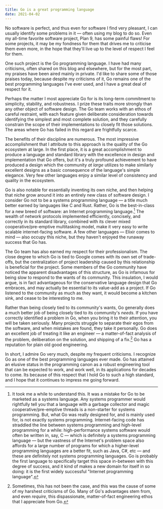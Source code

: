 ```yaml
---
title: Go is a great programming language
date: 2021-04-02
---
```


No software is perfect, and thus even for software I find very pleasant, I can
usually identify some problems in it &mdash; often using my blog to do so. Even
my all-time favorite software project, Plan 9, has some painful flaws! For some
projects, it may be my fondness for them that drives me to criticise them even
more, in the hope that they'll live up to the level of respect I feel for them.

One such project is the Go programming language. I have had many criticisms,
often shared on this blog and elsewhere, but for the most part, my praises have
been aired mainly in private. I'd like to share some of those praises today,
because despite my criticisms of it, Go remains one of the best programming
languages I've ever used, and I have a great deal of respect for it.

Perhaps the matter I most appreciate Go for is its long-term commitment to
simplicity, stability, and robustness. I prize these traits more strongly than
any other object of software design. The Go team works with an ethos of
careful restraint, with each feature given deliberate consideration towards
identifying the simplest and most complete solution, and they carefully
constrain the scope of their implementations to closely fit those solutions.
The areas where Go has failed in this regard are frightfully scarce.

The benefits of their discipline are numerous. The most impressive
accomplishment that I attribute to this approach is the quality of the Go
ecosystem at large. In the first place, it is a great accomplishment to produce
a language and standard library with the excellence in design and implementation
that Go offers, but it's a truly profound achievement to have produced a design
which the community *at large* utilizes to make similarly excellent designs as a
basic consequence of the language's simple elegance.  Very few other languages
enjoy a similar level of consistency and quality in the ecosystem.

Go is also notable for essentially inventing its own niche, and then helping
that niche grow around it into an entirely new class of software design. I
consider Go not to be a systems programming language &mdash; a title much better
earned by languages like C and Rust. Rather, Go is the best-in-class for a new
breed of software: an Internet programming language.[^1] The wealth of network
protocols implemented efficiently, concisely, and correctly in its standard
library, combined with its clever mixed cooperative/pre-emptive multitasking
model, make it very easy to write scalable internet-facing software. A few other
languages &mdash; Elixir comes to mind &mdash; also occupy this niche, but they
haven't enjoyed the runaway success that Go has.

The Go team has also earned my respect for their professionalism. The close
degree to which Go is tied to Google comes with its own set of trade-offs, but
the centralization of project leadership caused by this relationship is
beneficial for the project. Some members of the Go community have noticed the
apparent disadvantages of this structure, as Go is infamous for being slow to
respond to the wants of its community. This insulation, I would argue, is in
fact advantageous for the conservative language design that Go embraces, and
may actually be essential to its value-add as a project. If Go listened to the
community as much as they want, it would become a kitchen sink, and cease to be
interesting to me.

Rather than being closely tied to its community's wants, Go generally does a
much better job of being closely tied to its community's *needs*. If you have
correctly identified a problem in Go, when you bring it to their attention, you
will be taken seriously. Many projects struggle to separate their egos from the
software, and when mistakes are found, they take it personally. Go does an
excellent job of treating it like an engineer &mdash; a matter-of-fact analysis
of the problem, deliberation on the solution, and shipping of a fix.[^2] Go has
a reputation for plain old good engineering.

In short, I admire Go very much, despite my frequent criticisms. I recognize Go
as one of the best programming languages ever made. Go has attained an elusive
status in the programming canon as a robust engineering tool that can be
expected to work, and work well, in its applications for decades to come. Its
because of this respect that I hold Go to such a high standard, and I hope that
it continues to impress me going forward.

[^1]: It took me a while to understand this. It was a mistake for Go to be marketed as a systems language. Any systems programmer would rightfully tell you that a language with a garbage collector and magic cooperative/pre-emptive threads is a non-starter for systems programming. But, what Go was really designed for, and is mainly used for, is not exactly systems programming. Internet-facing code has straddled the line between systems programming and high-level programming for a while: high-performance systems software would often be written in, say, C &mdash; which is definitely a systems programming language &mdash; but the vastness of the Internet's problem space also affords for a large number of programs for which a higher-level programming languages are a better fit, such as Java, C#, etc &mdash; and these are definitely not systems programming languages. Go is probably the first language to specifically target this space in-between with this degree of success, and it kind of makes a new domain for itself in so doing: it is the first widely successful "Internet programming language".
[^2]: Sometimes, this has not been the case, and this was the cause of some of my harshest criticisms of Go. Many of Go's advantages stem from, and even *require*, this dispassionate, matter-of-fact engineering ethos that I appreciate from Go.

